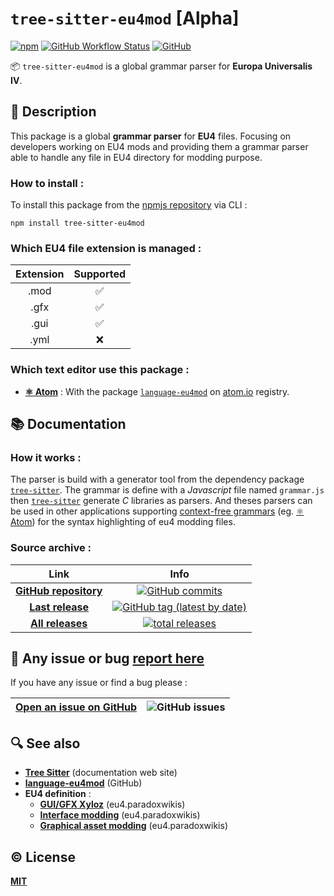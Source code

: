 # **`tree-sitter-eu4mod`** [Alpha]

[![npm](https://img.shields.io/npm/v/tree-sitter-eu4mod?color=%23147dce&logo=npm)](https://www.npmjs.com/package/tree-sitter-eu4mod) [![GitHub Workflow Status](https://img.shields.io/github/workflow/status/Coyote-31/tree-sitter-eu4mod/Node.js%20CI?label=Node.js%20CI&logo=github)](https://github.com/Coyote-31/tree-sitter-eu4mod/actions?query=workflow%3A%22Node.js+CI%22) [![GitHub](https://img.shields.io/github/license/Coyote-31/tree-sitter-eu4mod?color=%230f1014)](https://github.com/Coyote-31/tree-sitter-eu4mod/blob/master/LICENSE)

📦 `tree-sitter-eu4mod` is a global grammar parser for **Europa Universalis IV**.


## 📄 Description

This package is a global **grammar parser** for **EU4** files. Focusing on developers working on EU4 mods and providing them a grammar parser able to handle any file in EU4 directory for modding purpose.


### How to install :

To install this package from the [npmjs repository](https://www.npmjs.com/package/tree-sitter-eu4mod) via CLI :

    npm install tree-sitter-eu4mod


### Which EU4 file extension is managed :

Extension | Supported
:---:   |   :---:
.mod    |    ✅
.gfx    |    ✅
.gui    |    ✅
.yml    |    ❌


### Which text editor use this package :

- **[⚛ Atom](https://atom.io)** : With the package [`language-eu4mod`](https://atom.io/packages/language-eu4mod) on [atom.io](https://atom.io/packages/) registry.


## 📚 Documentation


### How it works :

The parser is build with a generator tool from the dependency package [`tree-sitter`](https://github.com/tree-sitter/tree-sitter). The grammar is define with a *Javascript* file named `grammar.js` then [`tree-sitter`](https://github.com/tree-sitter/tree-sitter) generate *C* libraries as parsers. And theses parsers can be used in other applications supporting [context-free grammars](https://en.wikipedia.org/wiki/Context-free_grammar) (eg. [⚛ Atom](https://atom.io)) for the syntax highlighting of eu4 modding files.


### Source archive :

Link | Info
:---:     |   :---:
**[GitHub repository](https://github.com/Coyote-31/tree-sitter-eu4mod)** | [![GitHub commits](https://badgen.net/github/commits/Coyote-31/tree-sitter-eu4mod?icon=git&label=total%20commits)](https://github.com/Coyote-31/tree-sitter-eu4mod/commits/master)
**[Last release](https://github.com/Coyote-31/tree-sitter-eu4mod/releases/latest)** | [![GitHub tag (latest by date)](https://badgen.net/github/tag/Coyote-31/tree-sitter-eu4mod?icon=atom&label=last%20release)](https://github.com/Coyote-31/tree-sitter-eu4mod/releases/latest)
**[All releases](https://github.com/Coyote-31/tree-sitter-eu4mod/releases)** | [![total releases](https://badgen.net/github/tags/Coyote-31/tree-sitter-eu4mod?icon=npm&label=total%20releases)](https://github.com/Coyote-31/tree-sitter-eu4mod/releases)


## 🐛 Any issue or bug **[report here](https://github.com/Coyote-31/tree-sitter-eu4mod/issues)**
If you have any issue or find a bug please :

**[Open an issue on GitHub](https://github.com/Coyote-31/tree-sitter-eu4mod/issues)** | ![GitHub issues](https://img.shields.io/github/issues/Coyote-31/tree-sitter-eu4mod?logo=github)
:---:     |   :---:


## 🔍 See also

- **[Tree Sitter](https://tree-sitter.github.io/tree-sitter/)** (documentation web site)
- **[language-eu4mod](https://github.com/Coyote-31/language-eu4mod#README.md)**  (GitHub)
- **EU4 definition** :
  - **[GUI/GFX Xyloz](https://eu4.paradoxwikis.com/User:Xyloz/sandbox)** (eu4.paradoxwikis)
  - **[Interface modding](https://eu4.paradoxwikis.com/Interface_modding)**  (eu4.paradoxwikis)
  - **[Graphical asset modding](https://eu4.paradoxwikis.com/Graphical_asset_modding)**  (eu4.paradoxwikis)


## ©️ License

**[MIT](https://github.com/Coyote-31/tree-sitter-eu4mod/blob/master/LICENSE)**
